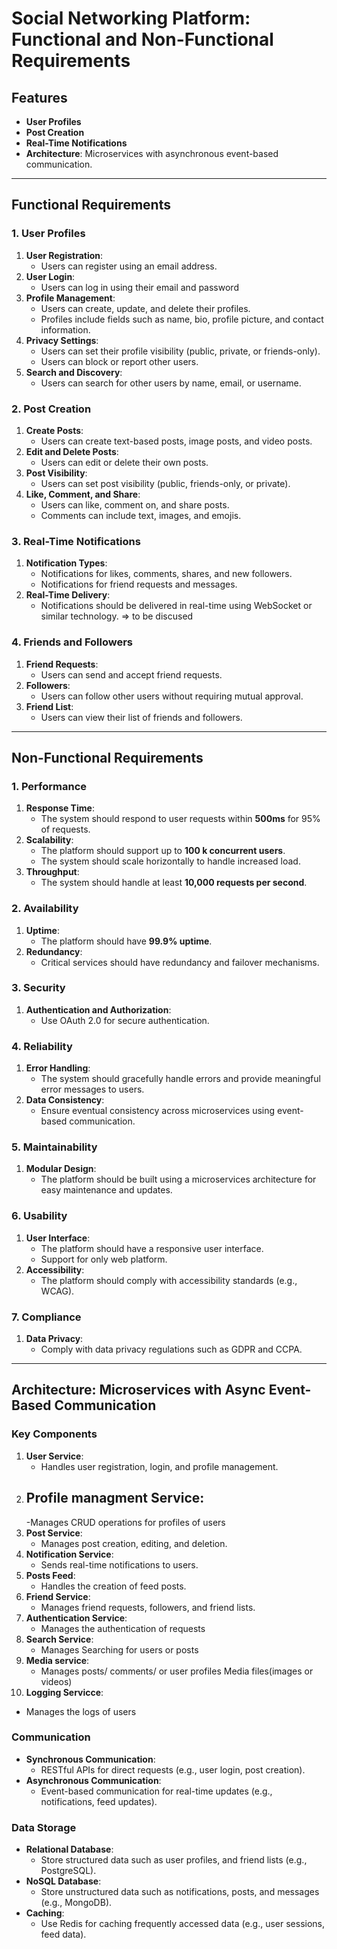# Social Networking Platform: Functional and Non-Functional Requirements

## Features

- **User Profiles**
- **Post Creation**
- **Real-Time Notifications**
- **Architecture**: Microservices with asynchronous event-based communication.

---

## Functional Requirements

### 1. User Profiles

1. **User Registration**:
   - Users can register using an email address.
2. **User Login**:
   - Users can log in using their email and password
3. **Profile Management**:
   - Users can create, update, and delete their profiles.
   - Profiles include fields such as name, bio, profile picture, and contact information.
4. **Privacy Settings**:
   - Users can set their profile visibility (public, private, or friends-only).
   - Users can block or report other users.
5. **Search and Discovery**:
   - Users can search for other users by name, email, or username.

### 2. Post Creation

1. **Create Posts**:
   - Users can create text-based posts, image posts, and video posts.
2. **Edit and Delete Posts**:
   - Users can edit or delete their own posts.
3. **Post Visibility**:
   - Users can set post visibility (public, friends-only, or private).
4. **Like, Comment, and Share**:
   - Users can like, comment on, and share posts.
   - Comments can include text, images, and emojis.

### 3. Real-Time Notifications

1. **Notification Types**:
   - Notifications for likes, comments, shares, and new followers.
   - Notifications for friend requests and messages.
2. **Real-Time Delivery**:
   - Notifications should be delivered in real-time using WebSocket or similar technology. => to be discused

### 4. Friends and Followers

1. **Friend Requests**:
   - Users can send and accept friend requests.
2. **Followers**:
   - Users can follow other users without requiring mutual approval.
3. **Friend List**:
   - Users can view their list of friends and followers.

---

## Non-Functional Requirements

### 1. Performance

1. **Response Time**:
   - The system should respond to user requests within **500ms** for 95% of requests.
2. **Scalability**:
   - The platform should support up to **100 k concurrent users**.
   - The system should scale horizontally to handle increased load.
3. **Throughput**:
   - The system should handle at least **10,000 requests per second**.

### 2. Availability

1. **Uptime**:
   - The platform should have **99.9% uptime**.
2. **Redundancy**:
   - Critical services should have redundancy and failover mechanisms.

### 3. Security

1. **Authentication and Authorization**:
   - Use OAuth 2.0 for secure authentication.

### 4. Reliability

1. **Error Handling**:
   - The system should gracefully handle errors and provide meaningful error messages to users.
2. **Data Consistency**:
   - Ensure eventual consistency across microservices using event-based communication.

### 5. Maintainability

1. **Modular Design**:
   - The platform should be built using a microservices architecture for easy maintenance and updates.

### 6. Usability

1. **User Interface**:
   - The platform should have a responsive user interface.
   - Support for only web platform.
2. **Accessibility**:
   - The platform should comply with accessibility standards (e.g., WCAG).

### 7. Compliance

1. **Data Privacy**:
   - Comply with data privacy regulations such as GDPR and CCPA.

---

## Architecture: Microservices with Async Event-Based Communication

### Key Components

1. **User Service**:
   - Handles user registration, login, and profile management.
2. ## **Profile managment Service**:
   -Manages CRUD operations for profiles of users
3. **Post Service**:
   - Manages post creation, editing, and deletion.
4. **Notification Service**:
   - Sends real-time notifications to users.
5. **Posts Feed**:
   - Handles the creation of feed posts.
6. **Friend Service**:
   - Manages friend requests, followers, and friend lists.
7. **Authentication Service**:
   - Manages the authentication of requests
8. **Search Service**:
   - Manages Searching for users or posts
9. **Media service**:
   - Manages posts/ comments/ or user profiles Media files(images or videos)
10. **Logging Servicce**:

- Manages the logs of users

### Communication

- **Synchronous Communication**:
  - RESTful APIs for direct requests (e.g., user login, post creation).
- **Asynchronous Communication**:
  - Event-based communication for real-time updates (e.g., notifications, feed updates).

### Data Storage

- **Relational Database**:
  - Store structured data such as user profiles, and friend lists (e.g., PostgreSQL).
- **NoSQL Database**:
  - Store unstructured data such as notifications, posts, and messages (e.g., MongoDB).
- **Caching**:
  - Use Redis for caching frequently accessed data (e.g., user sessions, feed data).
